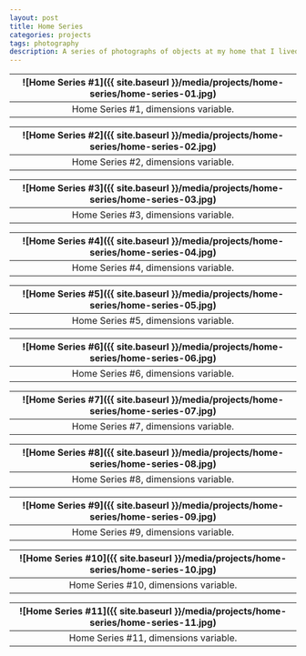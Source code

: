 ```yaml
---
layout: post
title: Home Series
categories: projects
tags: photography
description: A series of photographs of objects at my home that I lived throughout childhood and adolescence.
---
```


![Home Series #1]({{ site.baseurl }}/media/projects/home-series/home-series-01.jpg) |
:----------: |
Home Series #1, dimensions variable. |

![Home Series #2]({{ site.baseurl }}/media/projects/home-series/home-series-02.jpg) |
:----------: |
Home Series #2, dimensions variable. |

![Home Series #3]({{ site.baseurl }}/media/projects/home-series/home-series-03.jpg) |
:----------: |
Home Series #3, dimensions variable. |

![Home Series #4]({{ site.baseurl }}/media/projects/home-series/home-series-04.jpg) |
:----------: |
Home Series #4, dimensions variable. |

![Home Series #5]({{ site.baseurl }}/media/projects/home-series/home-series-05.jpg) |
:----------: |
Home Series #5, dimensions variable. |

![Home Series #6]({{ site.baseurl }}/media/projects/home-series/home-series-06.jpg) |
:----------: |
Home Series #6, dimensions variable. |

![Home Series #7]({{ site.baseurl }}/media/projects/home-series/home-series-07.jpg) |
:----------: |
Home Series #7, dimensions variable. |

![Home Series #8]({{ site.baseurl }}/media/projects/home-series/home-series-08.jpg) |
:----------: |
Home Series #8, dimensions variable. |

![Home Series #9]({{ site.baseurl }}/media/projects/home-series/home-series-09.jpg) |
:----------: |
Home Series #9, dimensions variable. |

![Home Series #10]({{ site.baseurl }}/media/projects/home-series/home-series-10.jpg) |
:----------: |
Home Series #10, dimensions variable. |

![Home Series #11]({{ site.baseurl }}/media/projects/home-series/home-series-11.jpg) |
:----------: |
Home Series #11, dimensions variable. |
